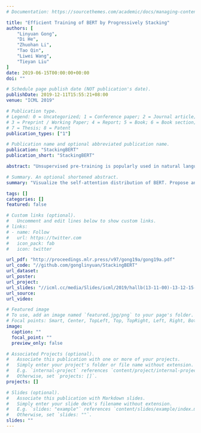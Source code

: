 ```yaml
---
# Documentation: https://sourcethemes.com/academic/docs/managing-content/

title: "Efficient Training of BERT by Progressively Stacking"
authors: [
    "Linyuan Gong",
    "Di He",
    "Zhuohan Li",
    "Tao Qin",
    "Liwei Wang",
    "Tieyan Liu"
]
date: 2019-06-15T00:00:00+00:00
doi: ""

# Schedule page publish date (NOT publication's date).
publishDate: 2019-12-11T15:55:21+08:00
venue: "ICML 2019"

# Publication type.
# Legend: 0 = Uncategorized; 1 = Conference paper; 2 = Journal article;
# 3 = Preprint / Working Paper; 4 = Report; 5 = Book; 6 = Book section;
# 7 = Thesis; 8 = Patent
publication_types: ["1"]

# Publication name and optional abbreviated publication name.
publication: "StackingBERT"
publication_short: "StackingBERT"

abstract: "Unsupervised pre-training is popularly used in natural language processing. By designing proper unsupervised prediction tasks, a deep neural network can be trained and shown to be effective in many downstream tasks. As the data is usually adequate, the model for pre-training is generally huge and contains millions of parameters. Therefore, the training efficiency becomes a critical issue even when using high-performance hardware. In this paper, we explore an efficient training method for the state-of-the-art bidirectional Transformer (BERT) model. By visualizing the self-attention distribution of different layers at different positions in a well-trained BERT model, we find that in most layers, the self-attention distribution will concentrate locally around its position and the start-of-sentence token. Motivating from this, we propose the stacking algorithm to transfer knowledge from a shallow model to a deep model; then we apply stacking progressively to accelerate BERT training. The experimental results showed that the models trained by our training strategy achieve similar performance to models trained from scratch, but our algorithm is much faster."

# Summary. An optional shortened abstract.
summary: "Visualize the self-attention distribution of BERT. Propose an iterative algorithm to train BERT faster."

tags: []
categories: []
featured: false

# Custom links (optional).
#   Uncomment and edit lines below to show custom links.
# links:
# - name: Follow
#   url: https://twitter.com
#   icon_pack: fab
#   icon: twitter

url_pdf: "http://proceedings.mlr.press/v97/gong19a/gong19a.pdf"
url_code: "//github.com/gonglinyuan/StackingBERT"
url_dataset:
url_poster:
url_project:
url_slides: "//icml.cc/media/Slides/icml/2019/hallb(13-11-00)-13-12-15-4936-efficient_train.pdf"
url_source:
url_video:

# Featured image
# To use, add an image named `featured.jpg/png` to your page's folder. 
# Focal points: Smart, Center, TopLeft, Top, TopRight, Left, Right, BottomLeft, Bottom, BottomRight.
image:
  caption: ""
  focal_point: ""
  preview_only: false

# Associated Projects (optional).
#   Associate this publication with one or more of your projects.
#   Simply enter your project's folder or file name without extension.
#   E.g. `internal-project` references `content/project/internal-project/index.md`.
#   Otherwise, set `projects: []`.
projects: []

# Slides (optional).
#   Associate this publication with Markdown slides.
#   Simply enter your slide deck's filename without extension.
#   E.g. `slides: "example"` references `content/slides/example/index.md`.
#   Otherwise, set `slides: ""`.
slides: ""
---
```

